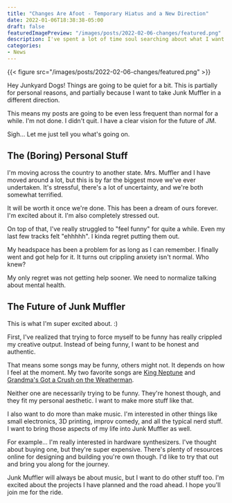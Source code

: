 ```yaml
---
title: "Changes Are Afoot - Temporary Hiatus and a New Direction"
date: 2022-01-06T18:38:38-05:00
draft: false
featuredImagePreview: "/images/posts/2022-02-06-changes/featured.png"
description: I've spent a lot of time soul searching about what I want Junk Muffler to be. I have some thoughts that I'm ready to share with everyone now.
categories:
- News
---
```


{{< figure src="/images/posts/2022-02-06-changes/featured.png" >}}

Hey Junkyard Dogs! Things are going to be quiet for a bit. This is partially for personal reasons, and partially because I want to take Junk Muffler in a different direction.

This means my posts are going to be even less frequent than normal for a while. I'm not done. I didn't quit. I have a clear vision for the future of JM.

Sigh... Let me just tell you what's going on.

## The (Boring) Personal Stuff

I'm moving across the country to another state. Mrs. Muffler and I have moved around a lot, but this is by far the biggest move we've ever undertaken. It's stressful, there's a lot of uncertainty, and we're both somewhat terrified.

It will be worth it once we're done. This has been a dream of ours forever. I'm excited about it. I'm also completely stressed out.

On top of that, I've really struggled to "feel funny" for quite a while. Even my last few tracks felt "ehhhhh". I kinda regret putting them out.

My headspace has been a problem for as long as I can remember. I finally went and got help for it. It turns out crippling anxiety isn't normal. Who knew?

My only regret was not getting help sooner. We need to normalize talking about mental health.

## The Future of Junk Muffler

This is what I'm super excited about. :)

First, I've realized that trying to force myself to be funny has really crippled my creative output. Instead of being funny, I want to be honest and authentic.

That means some songs may be funny, others might not. It depends on how I feel at the moment. My two favorite songs are [King Neptune](https://www.youtube.com/watch?v=4EXIYrVdIs4) and [Grandma's Got a Crush on the Weatherman](https://www.youtube.com/watch?v=zWvwh7onk90).

Neither one are necessarily trying to be funny. They're honest though, and they fit my personal aesthetic. I want to make more stuff like that.

I also want to do more than make music. I'm interested in other things like small electronics, 3D printing, improv comedy, and all the typical nerd stuff. I want to bring those aspects of my life into Junk Muffler as well.

For example... I'm really interested in hardware synthesizers. I've thought about buying one, but they're super expensive. There's plenty of resources online for designing and building you're own though. I'd like to try that out and bring you along for the journey.

Junk Muffler will always be about music, but I want to do other stuff too. I'm excited about the projects I have planned and the road ahead. I hope you'll join me for the ride.
